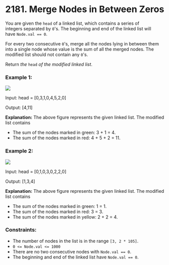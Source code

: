 # 2181. Merge Nodes in Between Zeros
You are given the `head` of a linked list, which contains a series of integers separated by `0`'s. The beginning and end of the linked list will have `Node.val == 0`.

For every two consecutive `0`'s, merge all the nodes lying in between them into a single node whose value is the sum of all the merged nodes. The modified list should not contain any `0`'s.

Return *the* `head` *of the modified linked list*.

### Example 1:

![](https://assets.leetcode.com/uploads/2022/02/02/ex1-1.png)

Input: head = [0,3,1,0,4,5,2,0]

Output: [4,11]

**Explanation:**
The above figure represents the given linked list. The modified list contains
- The sum of the nodes marked in green: 3 + 1 = 4.
- The sum of the nodes marked in red: 4 + 5 + 2 = 11.

### Example 2:

![](https://assets.leetcode.com/uploads/2022/02/02/ex2-1.png)

Input: head = [0,1,0,3,0,2,2,0]

Output: [1,3,4]

**Explanation:**
The above figure represents the given linked list. The modified list contains
- The sum of the nodes marked in green: 1 = 1.
- The sum of the nodes marked in red: 3 = 3.
- The sum of the nodes marked in yellow: 2 + 2 = 4.

### Constraints:

-   The number of nodes in the list is in the range `[3, 2 * 105]`.
-   `0 <= Node.val <= 1000`
-   There are no two consecutive nodes with `Node.val == 0`.
-   The beginning and end of the linked list have `Node.val == 0`.